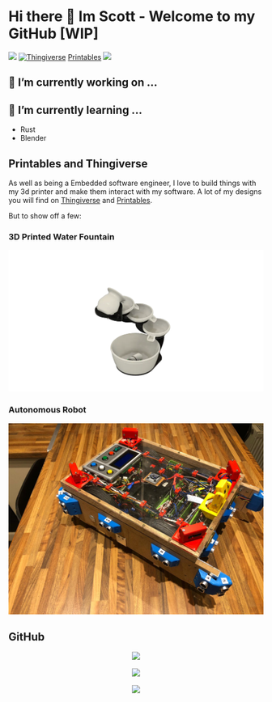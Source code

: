 # Hi there 👋 Im Scott - Welcome to my GitHub [WIP]

[![](https://img.shields.io/badge/LinkedIn-0077B5?style=for-the-badge&logo=linkedin&logoColor=whit)](https://www.linkedin.com/in/scott-gibb-ces/)
[![Thingiverse](https://a11ybadges.com/badge?logo=thingiverse)](https://www.thingiverse.com/scottgibb/designs)
[Printables](https://www.printables.com/@ScottGibb_242109)
![](https://komarev.com/ghpvc/?username=scottgibb&color=red)

## 🔭 I’m currently working on ...

## 🌱 I’m currently learning ...

- Rust
- Blender

## Printables and Thingiverse

As well as being a Embedded software engineer, I love to build things with my 3d printer and make them interact with my software. A lot of my designs you will find on [Thingiverse]() and [Printables]().

But to show off a few:

### 3D Printed Water Fountain

![Water Fountain](img/water%20fountain.png)

### Autonomous Robot

![Autonomous Robot](img/autonomous%20robot.jpeg)

## GitHub

<center>
<p><img src="https://github-readme-stats.vercel.app/api?username=scottgibb&theme=gruvbox&show_icons=true&hide=issues,contribs" /></p>
<p><img src="https://github-readme-streak-stats.herokuapp.com?user=scottgibb&theme=gruvbox" width="700"/></p>
<p><img src="https://github-readme-stats.vercel.app/api/top-langs/?username=scottgibb&exclude_repo=Balena-Flask-React-TypeScript&layout=compact&langs_count=10&theme=gruvbox" /></p>
</center>
